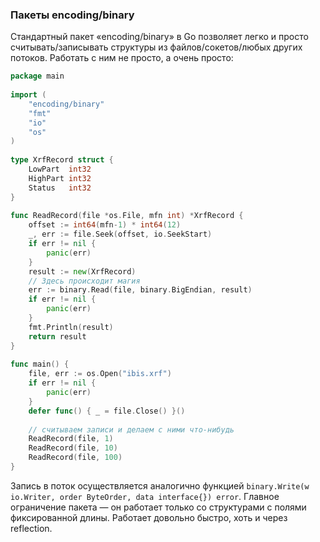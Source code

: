 ### Пакеты encoding/binary

Стандартный пакет «encoding/binary» в Go позволяет легко и просто считывать/записывать структуры из файлов/сокетов/любых других потоков. Работать с ним не просто, а очень просто:

```go
package main
 
import (
    "encoding/binary"
    "fmt"
    "io"
    "os"
)
 
type XrfRecord struct {
    LowPart  int32
    HighPart int32
    Status   int32
}
 
func ReadRecord(file *os.File, mfn int) *XrfRecord {
    offset := int64(mfn-1) * int64(12)
    _, err := file.Seek(offset, io.SeekStart)
    if err != nil {
        panic(err)
    }
    result := new(XrfRecord)
    // Здесь происходит магия
    err := binary.Read(file, binary.BigEndian, result)
    if err != nil {
        panic(err)
    }
    fmt.Println(result)
    return result
}
 
func main() {
    file, err := os.Open("ibis.xrf")
    if err != nil {
        panic(err)
    }
    defer func() { _ = file.Close() }()
 
    // считываем записи и делаем с ними что-нибудь
    ReadRecord(file, 1)
    ReadRecord(file, 10)
    ReadRecord(file, 100)
}
```

Запись в поток осуществляется аналогично функцией `binary.Write(w io.Writer, order ByteOrder, data interface{}) error`. Главное ограничение пакета — он работает только со структурами с полями фиксированной длины. Работает довольно быстро, хоть и через reflection.
